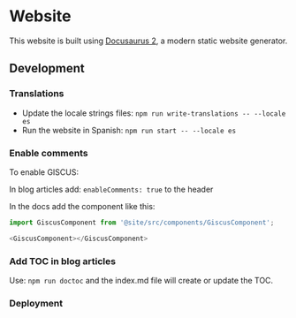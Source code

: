 # Website

This website is built using [Docusaurus 2](https://docusaurus.io/), a modern static website generator.

## Development


### Translations

* Update the locale strings files: `npm run write-translations -- --locale es`
* Run the website in Spanish: `npm run start -- --locale es`

### Enable comments

To enable GISCUS:

In blog articles add: `enableComments: true` to the header

In the docs add the component like this:

```js
import GiscusComponent from '@site/src/components/GiscusComponent';

<GiscusComponent></GiscusComponent>
```

### Add TOC in blog articles

Use: `npm run doctoc` and the index.md file will create or update the TOC.


### Deployment
